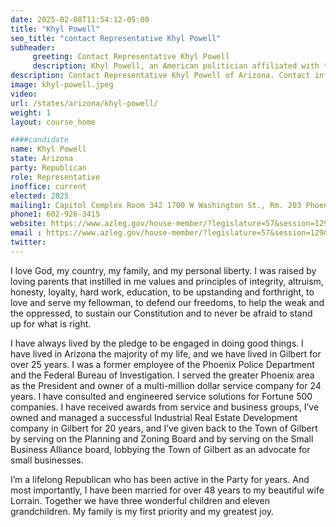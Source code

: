 ```yaml
---
date: 2025-02-08T11:54:12-05:00
title: "Khyl Powell"
seo_title: "contact Representative Khyl Powell"
subheader:
     greeting: Contact Representative Khyl Powell
     description: Khyl Powell, an American politician affiliated with the Republican Party, serves as a representative for District 14 in the Arizona House of Representatives. He assumed office on January 13, 2025.
description: Contact Representative Khyl Powell of Arizona. Contact information for Khyl Powell includes email address, phone number, and mailing address.
image: khyl-powell.jpeg
video:
url: /states/arizona/khyl-powell/
weight: 1
layout: course_home

####candidate
name: Khyl Powell
state: Arizona
party: Republican
role: Representative
inoffice: current
elected: 2025
mailing1: Capitol Complex Room 342 1700 W Washington St., Rm. 203 Phoenix, AZ 85007-2890
phone1: 602-926-3415
website: https://www.azleg.gov/house-member/?legislature=57&session=129&legislator=2362/
email : https://www.azleg.gov/house-member/?legislature=57&session=129&legislator=2362/
twitter: 
---
```

I love God, my country, my family, and my personal liberty.  I was raised by loving parents that instilled in me values and principles of integrity, altruism, honesty, loyalty, hard work, education, to be upstanding and forthright, to love and serve my fellowman, to defend our freedoms, to help the weak and the oppressed, to sustain our Constitution and to never be afraid to stand up for what is right.


I have always lived by the pledge to be engaged in doing good things. I have lived in Arizona the majority of my life, and we have lived in Gilbert for over 25 years. I was a former employee of the Phoenix Police Department and the Federal Bureau of Investigation.  I served the greater Phoenix area as the President and owner of a multi-million dollar service company for 24 years. I have consulted and engineered service solutions for Fortune 500 companies. I have received awards from service and business groups, I’ve owned and managed a successful Industrial Real Estate Development company in Gilbert for 20 years, and I’ve given back to the Town of Gilbert by serving on the Planning and Zoning Board and by serving on the Small Business Alliance board, lobbying the Town of Gilbert as an advocate for small businesses.


I’m a lifelong Republican who has been active in the Party for years.  And most importantly, I have been married for over 48 years to my beautiful wife Lorrain. Together we have three wonderful children and eleven grandchildren. My family is my first priority and my greatest joy.
